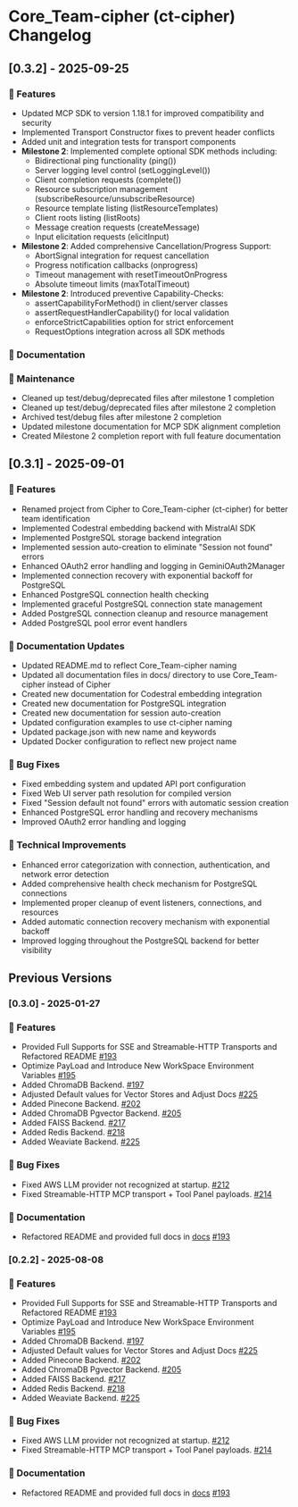 # Core_Team-cipher (ct-cipher) Changelog
## [0.3.2] - 2025-09-25

### 🚀 Features
- Updated MCP SDK to version 1.18.1 for improved compatibility and security
- Implemented Transport Constructor fixes to prevent header conflicts
- Added unit and integration tests for transport components
- **Milestone 2**: Implemented complete optional SDK methods including:
  - Bidirectional ping functionality (ping())
  - Server logging level control (setLoggingLevel())
  - Client completion requests (complete())
  - Resource subscription management (subscribeResource/unsubscribeResource)
  - Resource template listing (listResourceTemplates)
  - Client roots listing (listRoots)
  - Message creation requests (createMessage)
  - Input elicitation requests (elicitInput)
- **Milestone 2**: Added comprehensive Cancellation/Progress Support:
  - AbortSignal integration for request cancellation
  - Progress notification callbacks (onprogress)
  - Timeout management with resetTimeoutOnProgress
  - Absolute timeout limits (maxTotalTimeout)
- **Milestone 2**: Introduced preventive Capability-Checks:
  - assertCapabilityForMethod() in client/server classes
  - assertRequestHandlerCapability() for local validation
  - enforceStrictCapabilities option for strict enforcement
  - RequestOptions integration across all SDK methods

### 📝 Documentation
### 🧹 Maintenance
- Cleaned up test/debug/deprecated files after milestone 1 completion
- Cleaned up test/debug/deprecated files after milestone 2 completion
- Archived test/debug files after milestone 2 completion
- Updated milestone documentation for MCP SDK alignment completion
- Created Milestone 2 completion report with full feature documentation



## [0.3.1] - 2025-09-01

### 🚀 Features
- Renamed project from Cipher to Core_Team-cipher (ct-cipher) for better team identification
- Implemented Codestral embedding backend with MistralAI SDK
- Implemented PostgreSQL storage backend integration
- Implemented session auto-creation to eliminate "Session not found" errors
- Enhanced OAuth2 error handling and logging in GeminiOAuth2Manager
- Implemented connection recovery with exponential backoff for PostgreSQL
- Enhanced PostgreSQL connection health checking
- Implemented graceful PostgreSQL connection state management
- Added PostgreSQL connection cleanup and resource management
- Added PostgreSQL pool error event handlers

### 📝 Documentation Updates
- Updated README.md to reflect Core_Team-cipher naming
- Updated all documentation files in docs/ directory to use Core_Team-cipher instead of Cipher
- Created new documentation for Codestral embedding integration
- Created new documentation for PostgreSQL integration
- Created new documentation for session auto-creation
- Updated configuration examples to use ct-cipher naming
- Updated package.json with new name and keywords
- Updated Docker configuration to reflect new project name

### 🐛 Bug Fixes
- Fixed embedding system and updated API port configuration
- Fixed Web UI server path resolution for compiled version
- Fixed "Session default not found" errors with automatic session creation
- Enhanced PostgreSQL error handling and recovery mechanisms
- Improved OAuth2 error handling and logging

### 🔧 Technical Improvements
- Enhanced error categorization with connection, authentication, and network error detection
- Added comprehensive health check mechanism for PostgreSQL connections
- Implemented proper cleanup of event listeners, connections, and resources
- Added automatic connection recovery mechanism with exponential backoff
- Improved logging throughout the PostgreSQL backend for better visibility

## Previous Versions

### [0.3.0] - 2025-01-27

### 🚀 Features
- Provided Full Supports for SSE and Streamable-HTTP Transports and Refactored README [#193](https://github.com/campfirein/cipher/pull/193)
- Optimize PayLoad and Introduce New WorkSpace Environment Variables [#195](https://github.com/campfirein/cipher/pull/195)
- Added ChromaDB Backend. [#197](https://github.com/campfirein/cipher/pull/197)
- Adjusted Default values for Vector Stores and Adjust Docs [#225](https://github.com/campfirein/cipher/pull/200)
- Added Pinecone Backend. [#202](https://github.com/campfirein/cipher/pull/202)
- Added ChromaDB Pgvector Backend. [#205](https://github.com/campfirein/cipher/pull/205)
- Added FAISS Backend. [#217](https://github.com/campfirein/cipher/pull/217)
- Added Redis Backend. [#218](https://github.com/campfirein/cipher/pull/218)
- Added Weaviate Backend. [#225](https://github.com/campfirein/cipher/pull/225)

### 🐛 Bug Fixes
- Fixed AWS LLM provider not recognized at startup. [#212](https://github.com/campfirein/cipher/pull/212)
- Fixed Streamable-HTTP MCP transport + Tool Panel payloads. [#214](https://github.com/campfirein/cipher/pull/214)

### 📝 Documentation
- Refactored README and provided full docs in [docs](./docs/)  [#193](https://github.com/campfirein/cipher/pull/193)

### [0.2.2] - 2025-08-08

### 🚀 Features
- Provided Full Supports for SSE and Streamable-HTTP Transports and Refactored README [#193](https://github.com/campfirein/cipher/pull/193)
- Optimize PayLoad and Introduce New WorkSpace Environment Variables [#195](https://github.com/campfirein/cipher/pull/195)
- Added ChromaDB Backend. [#197](https://github.com/campfirein/cipher/pull/197)
- Adjusted Default values for Vector Stores and Adjust Docs [#225](https://github.com/campfirein/cipher/pull/200)
- Added Pinecone Backend. [#202](https://github.com/campfirein/cipher/pull/202)
- Added ChromaDB Pgvector Backend. [#205](https://github.com/campfirein/cipher/pull/205)
- Added FAISS Backend. [#217](https://github.com/campfirein/cipher/pull/217)
- Added Redis Backend. [#218](https://github.com/campfirein/cipher/pull/218)
- Added Weaviate Backend. [#225](https://github.com/campfirein/cipher/pull/225)

### 🐛 Bug Fixes
- Fixed AWS LLM provider not recognized at startup. [#212](https://github.com/campfirein/cipher/pull/212)
- Fixed Streamable-HTTP MCP transport + Tool Panel payloads. [#214](https://github.com/campfirein/cipher/pull/214)

### 📝 Documentation
- Refactored README and provided full docs in [docs](./docs/)  [#193](https://github.com/campfirein/cipher/pull/193)